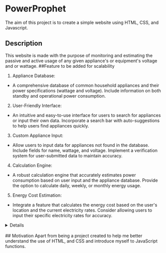 # PowerProphet
The aim of this project is to create a simple website using HTML, CSS, and Javascript.
## Description 
This website is made with the purpose of monitoring and estimating the passive and active usage of any given appliance's or equipment's voltage and or wattage.
##Feature to be added for scalability

1. Appliance Database:
- A comprehensive database of common household appliances and their power specifications (wattage and voltage). Include information on both standby and operational power consumption.

2. User-Friendly Interface:
- An intuitive and easy-to-use interface for users to search for appliances or input their own data.
Incorporate a search bar with auto-suggestions to help users find appliances quickly.

3. Custom Appliance Input:
- Allow users to input data for appliances not found in the database. Include fields for name, wattage, and voltage.
Implement a verification system for user-submitted data to maintain accuracy.

4. Calculation Engine:
- A robust calculation engine that accurately estimates power consumption based on user input and the appliance database.
Provide the option to calculate daily, weekly, or monthly energy usage.

5. Energy Cost Estimation:
- Integrate a feature that calculates the energy cost based on the user's location and the current electricity rates. Consider allowing users to input their specific electricity rates for accuracy.
<details><br>
6. Energy Efficiency Recommendations:
- Offer tips and suggestions on how users can reduce their energy consumption and save on electricity bills.
Provide information on energy-efficient appliances and their benefits.

7. User Accounts and Profiles:
- Implement user registration and profiles to save their appliance data and usage history.
Enable users to track their energy consumption trends over time.

8. Responsive Design:
- Ensure your website is mobile-friendly and works well on various devices and screen sizes.

9. Scalable Infrastructure:
Build your website on a scalable cloud infrastructure to handle increasing user traffic and data storage needs as the platform grows.

10. API Integration:
- Consider creating an API that allows other applications and websites to access your wattage/voltage estimation service, increasing your platform's reach.

11. Multilingual Support:
- Make your website accessible to users from different regions by providing support for multiple languages.

12. Feedback and Reporting:
- Include a feature that allows users to report inaccurate data or suggest improvements.
- Set up an email system for users to receive updates, energy-saving tips, and maintenance reminders.

13. Data Analytics and Insights:
- In the future, implement data analytics tools that provide insights into energy usage trends and patterns for users.

14. Smart Home Integration (Future):
- Consider integrating with smart home devices and systems to provide real-time energy monitoring and control.

15. Community and Social Features (Future):
- Add a community forum or discussion board where users can share energy-saving tips and experiences.
- Integrate social media sharing options to help users spread the word about your service.

16. Mobile App (Future):
- Develop a mobile app version of your website for on-the-go access.

Remember to continuously update and improve your website based on user feedback and emerging technologies to ensure its long-term scalability and relevance in the field of energy efficiency.
</details><br>
## Motivation 
Apart from being a project created to help me better understand the use of HTML, and CSS and introduce myself to JavaScript functions.

